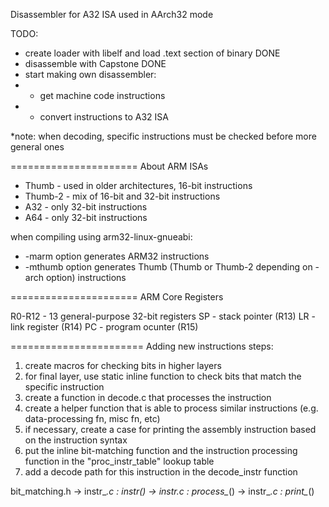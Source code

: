 Disassembler for A32 ISA used in AArch32 mode

TODO:
- create loader with libelf and load .text section of binary  DONE
- disassemble with Capstone   DONE
- start making own disassembler:
- - get machine code instructions
- - convert instructions to A32 ISA

*note: when decoding, specific instructions must be checked before more general ones

======================
About ARM ISAs

- Thumb - used in older architectures, 16-bit instructions
- Thumb-2 - mix of 16-bit and 32-bit instructions
- A32 - only 32-bit instructions
- A64 - only 32-bit instructions

when compiling using arm32-linux-gnueabi:
- -marm option generates ARM32 instructions
- -mthumb option generates Thumb (Thumb or Thumb-2 depending on -arch option) instructions

======================
ARM Core Registers

R0-R12 - 13 general-purpose 32-bit registers
SP - stack pointer (R13)
LR - link register (R14)
PC - program ocunter (R15)

=======================
Adding new instructions steps:
1. create macros for checking bits in higher layers
2. for final layer, use static inline function to check bits that match the specific instruction
3. create a function in decode.c that processes the instruction
4. create a helper function that is able to process similar instructions (e.g. data-processing fn, misc fn, etc)
5. if necessary, create a case for printing the assembly instruction based on the instruction syntax
6. put the inline bit-matching function and the instruction processing function in the "proc_instr_table" lookup table
7. add a decode path for this instruction in the decode_instr function

bit_matching.h 
-> instr_*.c : *_instr() 
-> instr_*.c : process_*()
-> instr_*.c : print_*()

